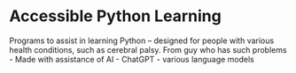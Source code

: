# Accessible Python Learning
 Programs to assist in learning Python – designed for people with various health conditions, such as cerebral palsy. From guy who has such problems - Made with assistance of AI - ChatGPT - various language models
